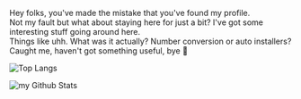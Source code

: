 Hey folks, you've made the mistake that you've found my profile.  <br>
Not my fault but what about staying here for just a bit? I've got some interesting stuff going around here.<br>
Things like uhh. What was it actually? Number conversion or auto installers?<br>
Caught me, haven't got something useful, bye 👋<br>


![Top Langs](https://github-readme-stats.vercel.app/api/top-langs/?username=pytorx&theme=blue_navy)

<img align="center" src="https://github-readme-stats.vercel.app/api?username=pytorx&include_all_commits=true&count_private=true&show_icons=true&line_height=20&title_color=2B5BBD&icon_color=1124BB&text_color=A1A1A1&bg_color=0,000000,130F40" alt="my Github Stats"/>
